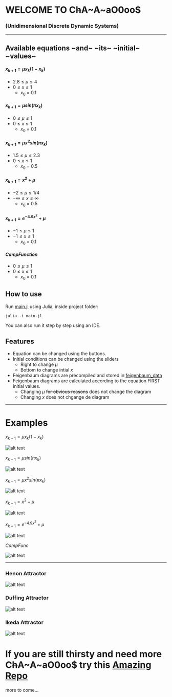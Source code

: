 # WELCOME TO C~~h~~A~A~aO$0$oo$
### (Unidimensional Discrete Dynamic Systems)

---

## Available equations ~and~ ~its~ ~initial~ ~values~

#### $x_{k+1} = \mu x_k (1 - x_k)$
-	$2.8 \le \mu \le 4$
-	$0 \le x \le 1$
	-	$x_0$ = $0.1$
#### $x_{k+1} = \mu sin (\pi x_k)$
-	$0 \le \mu \le 1$
-	$0 \le x \le 1$
	-	$x_0$ = $0.1$
#### $x_{k+1} = \mu x^2sin (\pi x_k)$
-	$1.5 \le \mu \le 2.3$
-	$0 \le x \le 1$
	-	$x_0$ = $0.5$
#### $x_{k+1} = x^2 + \mu$
-	$-2 \le \mu \le 1/4$
-	$-\infty \le x \le \infty$
	-	$x_0$ = $0.5$
#### $x_{k+1} = e^{-4.9 x^2} + \mu$
-	$-1 \le \mu \le 1$
-	$-1 \le x \le 1$
	-	$x_0$ = $0.1$
#### $Camp Function$
-	$0 \le \mu \le 1$
-	$0 \le x \le 1$
	-	$x_0$ = $0.1$

## How to use

Run [main.jl](main.jl) using Julia, inside project folder:
```
julia -i main.jl
```
You can also run it step by step using an IDE.

## Features

-	Equation can be changed using the buttons.
-	Initial conditions can be changed using the sliders
	-	Right to change $\mu$
	-	Bottom to change intial $x$
-	Feigenbaum diagrams are precompiled and stored in [feigenbaum_data](feigenbaum_data/)
-	Feigenbaum diagrams are calculated according to the equation FIRST initial values.
	-	Changing $\mu$ ~~for obvious reasons~~ does not change the diagram
	-	Changing $x$ does not chgange de diagram

---

# Examples

$x_{k+1} = \mu x_k (1 - x_k)$

![alt text](renders/ec1.png)

$x_{k+1} = \mu sin (\pi x_k)$

![alt text](renders/ec2.png)

$x_{k+1} = \mu x^2sin (\pi x_k)$

![alt text](renders/ec3.png)

$x_{k+1} = x^2 + \mu$

![alt text](renders/ec4.png)

$x_{k+1} = e^{-4.9 x^2} + \mu$

![alt text](renders/ec5.png)

$Camp Func$

![alt text](renders/ec6.png)

---

### Henon Attractor

![alt text](renders/henon.png)

### Duffing Attractor

![alt text](renders/duffing.png)

### Ikeda Attractor

![alt text](renders/ikeda.png)

# If you are still thirsty and need more C~~h~~A~A~aO$0$oo$ try this [Amazing Repo](www.github.com/dVaGaymer/fract-ol)

more to come...
